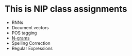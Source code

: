 # This is NlP class assignments 


* RNNs	
* Document vectors	
* POS tagging	
* [N-grams](https://github.com/echodpp/NLP_ASSIGNMENTS/tree/main/N_grams)
* Spelling Correction	
* Regular Expressions
